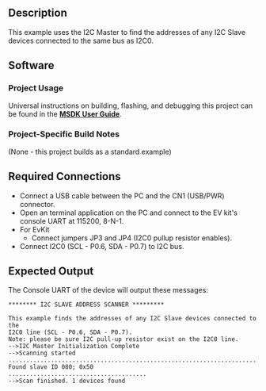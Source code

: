 ## Description
This example uses the I2C Master to find the addresses of any I2C Slave devices connected to the same bus as I2C0.


## Software

### Project Usage

Universal instructions on building, flashing, and debugging this project can be found in the **[MSDK User Guide](https://analogdevicesinc.github.io/msdk/USERGUIDE/)**.

### Project-Specific Build Notes

(None - this project builds as a standard example)

## Required Connections

-   Connect a USB cable between the PC and the CN1 (USB/PWR) connector.
-   Open an terminal application on the PC and connect to the EV kit's console UART at 115200, 8-N-1.
-   For EvKit
     -   Connect jumpers JP3 and JP4 (I2C0 pullup resistor enables).
-   Connect I2C0 (SCL - P0.6, SDA - P0.7) to I2C bus.

## Expected Output

The Console UART of the device will output these messages:

```
******** I2C SLAVE ADDRESS SCANNER *********

This example finds the addresses of any I2C Slave devices connected to the 
I2C0 line (SCL - P0.6, SDA - P0.7). 
Note: please be sure I2C pull-up resistor exist on the I2C0 line.
-->I2C Master Initialization Complete
-->Scanning started
.........................................................................
Found slave ID 080; 0x50
.......................................
-->Scan finished. 1 devices found
```
